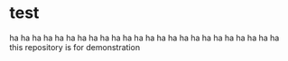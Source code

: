 # test
ha ha ha ha ha ha ha ha ha ha ha ha 
ha ha ha ha ha ha ha ha ha ha ha ha 
this repository is for demonstration
